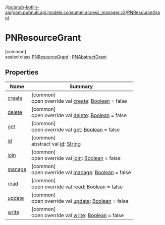//[pubnub-kotlin-api](../../../index.md)/[com.pubnub.api.models.consumer.access_manager.v3](../index.md)/[PNResourceGrant](index.md)

# PNResourceGrant

[common]\
sealed class [PNResourceGrant](index.md) : [PNAbstractGrant](../-p-n-abstract-grant/index.md)

## Properties

| Name | Summary |
|---|---|
| [create](../-p-n-abstract-grant/create.md) | [common]<br>open override val [create](../-p-n-abstract-grant/create.md): [Boolean](https://kotlinlang.org/api/latest/jvm/stdlib/kotlin/-boolean/index.html) = false |
| [delete](../-p-n-abstract-grant/delete.md) | [common]<br>open override val [delete](../-p-n-abstract-grant/delete.md): [Boolean](https://kotlinlang.org/api/latest/jvm/stdlib/kotlin/-boolean/index.html) = false |
| [get](../-p-n-abstract-grant/get.md) | [common]<br>open override val [get](../-p-n-abstract-grant/get.md): [Boolean](https://kotlinlang.org/api/latest/jvm/stdlib/kotlin/-boolean/index.html) = false |
| [id](../-p-n-grant/id.md) | [common]<br>abstract val [id](../-p-n-grant/id.md): [String](https://kotlinlang.org/api/latest/jvm/stdlib/kotlin/-string/index.html) |
| [join](../-p-n-abstract-grant/join.md) | [common]<br>open override val [join](../-p-n-abstract-grant/join.md): [Boolean](https://kotlinlang.org/api/latest/jvm/stdlib/kotlin/-boolean/index.html) = false |
| [manage](../-p-n-abstract-grant/manage.md) | [common]<br>open override val [manage](../-p-n-abstract-grant/manage.md): [Boolean](https://kotlinlang.org/api/latest/jvm/stdlib/kotlin/-boolean/index.html) = false |
| [read](../-p-n-abstract-grant/read.md) | [common]<br>open override val [read](../-p-n-abstract-grant/read.md): [Boolean](https://kotlinlang.org/api/latest/jvm/stdlib/kotlin/-boolean/index.html) = false |
| [update](../-p-n-abstract-grant/update.md) | [common]<br>open override val [update](../-p-n-abstract-grant/update.md): [Boolean](https://kotlinlang.org/api/latest/jvm/stdlib/kotlin/-boolean/index.html) = false |
| [write](../-p-n-abstract-grant/write.md) | [common]<br>open override val [write](../-p-n-abstract-grant/write.md): [Boolean](https://kotlinlang.org/api/latest/jvm/stdlib/kotlin/-boolean/index.html) = false |

